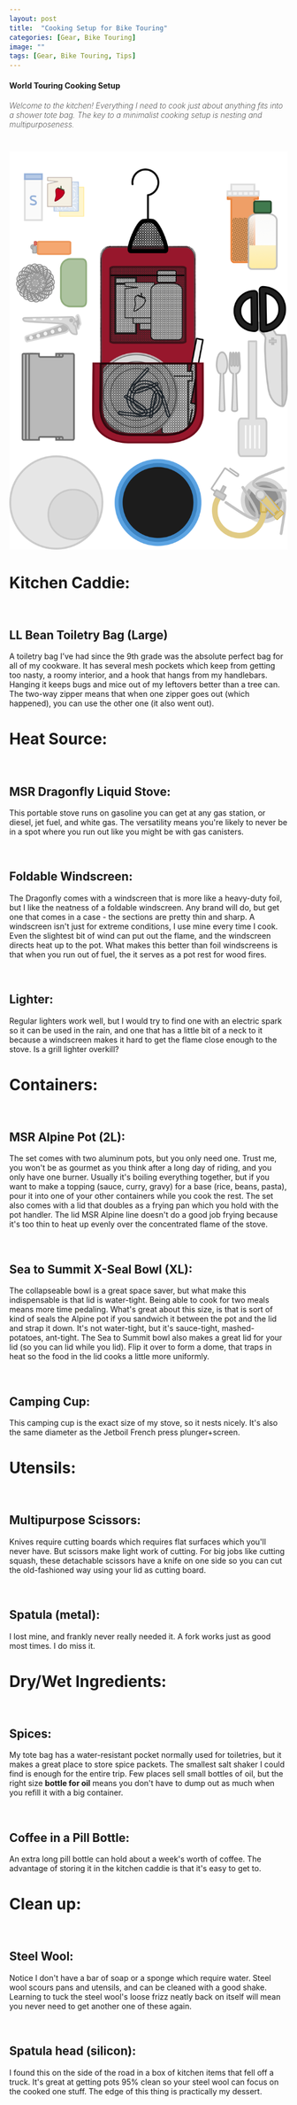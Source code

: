 ```yaml
---
layout: post
title:  "Cooking Setup for Bike Touring"
categories: [Gear, Bike Touring]
image: ""
tags: [Gear, Bike Touring, Tips]
---
```


<div class="container">

<div class="page-content">
   
  <div class="col-md-8 main-loop">

<h4 class="font-weight-bold spanborder" style="margin-bottom: 1rem;"><span>World Touring Cooking Setup</span></h4>
      <h5 class="pt-0 pb-0 mt-3 mb-2rem position-relative"><span style="font-weight: 200;">Welcome to the kitchen! Everything I need to cook just about anything fits into a shower tote bag. The key to a minimalist cooking setup is nesting and multipurposeness.</span></h5>
      <span style="display:inline-block; width: 10px;"></span>

</div>
</div>
</div>



<!-- Image Map Generated by http://www.image-map.net/ -->
<img src="/assets/images/kitchen.png" usemap="#image-map">

<map name="image-map">
    <area target="" alt="2L Aluminum Pot" title="2L Aluminum Pot" href="2L Aluminum Pot" coords="223,1667,212" shape="circle">
    <area target="" alt="Titanium camping cup" title="Titanium camping cup" href="Titanium camping cup" coords="311,1725,124" shape="circle">
    <area target="" alt="Silicon Collapseable/Resealable Bowl" title="Silicon Collapseable/Resealable Bowl" href="Silicon Collapseable/Resealable Bowl" coords="702,1671,222" shape="circle">
    <area target="" alt="Liquid Fuel Stove" title="Liquid Fuel Stove" href="Liquid Fuel Stove" coords="935,1458,1318,1856" shape="rect">
    <area target="" alt="Metal Spatula" title="Metal Spatula" href="Metal Spatula" coords="1122,892,1188,889,1196,1234,1226,1262,1235,1435,1234,1444,1081,1443,1077,1270,1122,1229" shape="poly">
    <area target="" alt="Multipurpose Scissors" title="Multipurpose Scissors" href="Multipurpose Scissors" coords="1304,1221,1222,1171,1209,1031,1202,881,1154,862,1056,797,1080,643,1186,630,1291,648,1320,648,1321,1210" shape="poly">
    <area target="" alt="Fork and Spoon" title="Fork and Spoon" href="Fork and Spoon" coords="960,930,1105,1234" shape="rect">
    <area target="" alt="Coffee in Pill Bottle" title="Coffee in Pill Bottle" href="Coffee in Pill Bottle" coords="1033,155,1160,536" shape="rect">
    <area target="" alt="Oil Bottle" title="Oil Bottle" href="Oil Bottle" coords="1294,576,1138,225" shape="rect">
    <area target="" alt="Spices" title="Spices" href="Spices" coords="63,80,372,359" shape="rect">
    <area target="" alt="Lighter" title="Lighter" href="Lighter" coords="93,418,305,497" shape="rect">
    <area target="" alt="Steel Wool" title="Steel Wool" href="Steel Wool" coords="123,620,88" shape="circle">
    <area target="" alt="Silicon Spatula" title="Silicon Spatula" href="Silicon Spatula" coords="237,504,380,739" shape="rect">
    <area target="" alt="Pot Gripper" title="Pot Gripper" href="Pot Gripper" coords="48,769,338,915" shape="rect">
    <area target="" alt="Foldable Windscreen" title="Foldable Windscreen" href="Foldable Windscreen" coords="41,937,342,1402" shape="rect">
    <area target="" alt="Tote Bag" title="Tote Bag" href="Tote Bag" coords="394,66,926,1399" shape="rect">
</map>


<h1>Kitchen Caddie:</h1>
<br>
<h2>LL Bean Toiletry Bag (Large)</h2>
<p>A toiletry bag I’ve had since the 9th grade was the absolute perfect bag for all of my cookware. It has several mesh pockets which keep from getting too nasty, a roomy interior, and a hook that hangs from my handlebars. Hanging it keeps bugs and mice out of my leftovers better than a tree can. The two-way zipper means that when one zipper goes out (which happened), you can use the other one (it also went out).</p>




<h1>Heat Source:</h1>
<br>
<h2>MSR Dragonfly Liquid Stove:</h2>
<p>This portable stove runs on gasoline you can get at any gas station, or diesel, jet fuel, and white gas. The versatility means you're likely to never be in a spot where you run out like you might be with gas canisters.</p>
<br>
<h2>Foldable Windscreen:</h2>
<p>The Dragonfly comes with a windscreen that is more like a heavy-duty foil, but I like the neatness of a foldable windscreen. Any brand will do, but get one that comes in a case - the sections are pretty thin and sharp. A windscreen isn't just for extreme conditions, I use mine every time I cook. Even the slightest bit of wind can put out the flame, and the windscreen directs heat up to the pot. What makes this better than foil windscreens is that when you run out of fuel, the it serves as a pot rest for wood fires.</p>
<br>
<h2>Lighter:</h2>
<p>Regular lighters work well, but I would try to find one with an electric spark so it can be used in the rain, and one that has a little bit of a neck to it because a windscreen makes it hard to get the flame close enough to the stove. Is a grill lighter overkill?</p>
<h1>Containers:</h1>
<br>
<h2>MSR Alpine Pot (2L):</h2>
<p>The set comes with two aluminum pots, but you only need one. Trust me, you won't be as gourmet as you think after a long day of riding, and you only have one burner. Usually it's boiling everything together, but if you want to make a topping (sauce, curry, gravy) for a base (rice, beans, pasta), pour it into one of your other containers while you cook the rest. The set also comes with a lid that doubles as a frying pan which you hold with the pot handler. The lid MSR Alpine line doesn't do a good job frying because it's too thin to heat up evenly over the concentrated flame of the stove.</p>
<br>
<h2>Sea to Summit X-Seal Bowl (XL):</h2>
<p>The collapseable bowl is a great space saver, but what make this indispensable is that lid is water-tight. Being able to cook for two meals means more time pedaling. What's great about this size, is that is sort of kind of seals the Alpine pot if you sandwich it between the pot and the lid and strap it down. It's not water-tight, but it's sauce-tight, mashed-potatoes, ant-tight. The Sea to Summit bowl also makes a great lid for your lid (so you can lid while you lid). Flip it over to form a dome, that traps in heat so the food in the lid cooks a little more uniformly.</p>
<br>
<h2>Camping Cup:</h2>
<p>This camping cup is the exact size of my stove, so it nests nicely. It's also the same diameter as the Jetboil French press plunger+screen.</p>
<h1>Utensils:</h1>
<br>
<h2>Multipurpose Scissors:</h2>
<p>Knives require cutting boards which requires flat surfaces which you'll never have. But scissors make light work of cutting. For big jobs like cutting squash, these detachable scissors have a knife on one side so you can cut the old-fashioned way using your lid as cutting board.</p>
<br>
<h2>Spatula (metal):</h2>
<p>I lost mine, and frankly never really needed it. A fork works just as good most times. I do miss it.</p>
<h1>Dry/Wet Ingredients:</h1>
<br>
<h2>Spices:</h2>
<p>My tote bag has a water-resistant pocket normally used for toiletries, but it makes a great place to store spice packets. The smallest salt shaker I could find is enough for the entire trip. Few places sell small bottles of oil, but the right size <b>bottle for oil</b> means you don't have to dump out as much when you refill it with a big container.</p>
<br>
<h2>Coffee in a Pill Bottle:</h2>
<p>An extra long pill bottle can hold about a week's worth of coffee. The advantage of storing it in the kitchen caddie is that it's easy to get to.</p>
<h1>Clean up:</h1>
<br>
<h2>Steel Wool:</h2>
<p>Notice I don't have a bar of soap or a sponge which require water. Steel wool scours pans and utensils, and can be cleaned with a good shake. Learning to tuck the steel wool's loose frizz neatly back on itself will mean you never need to get another one of these again.</p>
<br>
<h2>Spatula head (silicon):</h2>
<p>I found this on the side of the road in a box of kitchen items that fell off a truck. It's great at getting pots 95% clean so your steel wool can focus on the cooked one stuff. The edge of this thing is practically my dessert.</p>